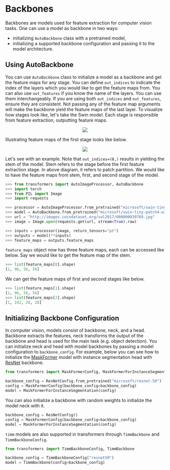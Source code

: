 <!--Copyright 2023 The HuggingFace Team. All rights reserved.

Licensed under the Apache License, Version 2.0 (the "License"); you may not use this file except in compliance with
the License. You may obtain a copy of the License at

http://www.apache.org/licenses/LICENSE-2.0

Unless required by applicable law or agreed to in writing, software distributed under the License is distributed on
an "AS IS" BASIS, WITHOUT WARRANTIES OR CONDITIONS OF ANY KIND, either express or implied. See the License for the
specific language governing permissions and limitations under the License.

⚠️ Note that this file is in Markdown but contain specific syntax for our doc-builder (similar to MDX) that may not be
rendered properly in your Markdown viewer.

-->

# Backbones

Backbones are models used for feature extraction for computer vision tasks. One can use a model as backbone in two ways:

* initializing `AutoBackbone` class with a pretrained model,
* initializing a supported backbone configuration and passing it to the model architecture. 

## Using AutoBackbone 

You can use `AutoBackbone` class to initialize a model as a backbone and get the feature maps for any stage. You can define `out_indices` to indicate the index of the layers which you would like to get the feature maps from. You can also use `out_features` if you know the name of the layers. You can use them interchangeably. If you are using both `out_indices` and `out_features`, ensure they are consistent. Not passing any of the feature map arguments will make the backbone yield the feature maps of the last layer.
To visualize how stages look like, let's take the Swin model. Each stage is responsible from feature extraction, outputting feature maps.
<div style="text-align: center">
<img src="https://huggingface.co/datasets/huggingface/documentation-images/resolve/main/transformers/Swin%20Stages.png">
</div>

Illustrating feature maps of the first stage looks like below.
<div style="text-align: center">
<img src="https://huggingface.co/datasets/huggingface/documentation-images/resolve/main/transformers/Swin%20Stage%201.png">
</div>

Let's see with an example. Note that `out_indices=(0,)` results in yielding the stem of the model. Stem refers to the stage before the first feature extraction stage. In above diagram, it refers to patch partition. We would like to have the feature maps from stem, first, and second stage of the model.
```py
>>> from transformers import AutoImageProcessor, AutoBackbone
>>> import torch
>>> from PIL import Image
>>> import requests

>>> processor = AutoImageProcessor.from_pretrained("microsoft/swin-tiny-patch4-window7-224")
>>> model = AutoBackbone.from_pretrained("microsoft/swin-tiny-patch4-window7-224", out_indices=(0,1,2))
>>> url = "http://images.cocodataset.org/val2017/000000039769.jpg"
>>> image = Image.open(requests.get(url, stream=True).raw)

>>> inputs = processor(image, return_tensors="pt")
>>> outputs = model(**inputs)
>>> feature_maps = outputs.feature_maps
```
`feature_maps` object now has three feature maps, each can be accessed like below. Say we would like to get the feature map of the stem.
```python
>>> list(feature_maps[0].shape)
[1, 96, 56, 56]
```

We can get the feature maps of first and second stages like below.
```python
>>> list(feature_maps[1].shape)
[1, 96, 56, 56]
>>> list(feature_maps[2].shape)
[1, 192, 28, 28]
```

## Initializing Backbone Configuration

In computer vision, models consist of backbone, neck, and a head. Backbone extracts the features, neck transforms the output of the backbone and head is used for the main task (e.g. object detection). You can initialize neck and head with model backbones by passing a model configuration to `backbone_config`. For example, below you can see how to initialize the [MaskFormer](../model_doc/maskformer) model with instance segmentation head with [ResNet](../model_doc/resnet) backbone.

```py
from transformers import MaskFormerConfig, MaskFormerForInstanceSegmentation, ResNetConfig

backbone_config = ResNetConfig.from_pretrained("microsoft/resnet-50")
config = MaskFormerConfig(backbone_config=backbone_config)
model = MaskFormerForInstanceSegmentation(config)
```
You can also initialize a backbone with random weights to initialize the model neck with it. 

```py
backbone_config = ResNetConfig()
config = MaskFormerConfig(backbone_config=backbone_config)
model = MaskFormerForInstanceSegmentation(config)
```

`timm` models are also supported in transformers through `TimmBackbone` and `TimmBackboneConfig`.

```python
from transformers import TimmBackboneConfig, TimmBackbone

backbone_config = TimmBackboneConfig("resnet50")
model = TimmBackbone(config=backbone_config)
```
